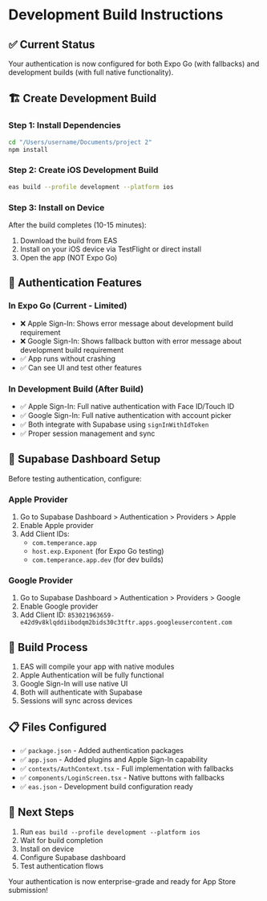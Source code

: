 # Development Build Instructions

## ✅ Current Status
Your authentication is now configured for both Expo Go (with fallbacks) and development builds (with full native functionality).

## 🏗️ Create Development Build

### Step 1: Install Dependencies
```bash
cd "/Users/username/Documents/project 2"
npm install
```

### Step 2: Create iOS Development Build
```bash
eas build --profile development --platform ios
```

### Step 3: Install on Device
After the build completes (10-15 minutes):
1. Download the build from EAS
2. Install on your iOS device via TestFlight or direct install
3. Open the app (NOT Expo Go)

## 📱 Authentication Features

### In Expo Go (Current - Limited)
- ❌ Apple Sign-In: Shows error message about development build requirement
- ❌ Google Sign-In: Shows fallback button with error message about development build requirement
- ✅ App runs without crashing
- ✅ Can see UI and test other features

### In Development Build (After Build)
- ✅ Apple Sign-In: Full native authentication with Face ID/Touch ID
- ✅ Google Sign-In: Full native authentication with account picker
- ✅ Both integrate with Supabase using `signInWithIdToken`
- ✅ Proper session management and sync

## 🔧 Supabase Dashboard Setup
Before testing authentication, configure:

### Apple Provider
1. Go to Supabase Dashboard > Authentication > Providers > Apple
2. Enable Apple provider
3. Add Client IDs:
   - `com.temperance.app`
   - `host.exp.Exponent` (for Expo Go testing)
   - `com.temperance.app.dev` (for dev builds)

### Google Provider
1. Go to Supabase Dashboard > Authentication > Providers > Google
2. Enable Google provider
3. Add Client ID: `853021963659-e42d9v8klqddiibodqm2bids30c3tftr.apps.googleusercontent.com`

## 🚀 Build Process
1. EAS will compile your app with native modules
2. Apple Authentication will be fully functional
3. Google Sign-In will use native UI
4. Both will authenticate with Supabase
5. Sessions will sync across devices

## 📋 Files Configured
- ✅ `package.json` - Added authentication packages
- ✅ `app.json` - Added plugins and Apple Sign-In capability
- ✅ `contexts/AuthContext.tsx` - Full implementation with fallbacks
- ✅ `components/LoginScreen.tsx` - Native buttons with fallbacks
- ✅ `eas.json` - Development build configuration ready

## 🎯 Next Steps
1. Run `eas build --profile development --platform ios`
2. Wait for build completion
3. Install on device
4. Configure Supabase dashboard
5. Test authentication flows

Your authentication is now enterprise-grade and ready for App Store submission!